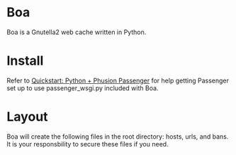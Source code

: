 # Boa
Boa is a Gnutella2 web cache written in Python.

# Install
Refer to [Quickstart: Python + Phusion Passenger](https://www.phusionpassenger.com/library/walkthroughs/start/python.html) for help getting Passenger set up to use passenger_wsgi.py included with Boa.

# Layout
Boa will create the following files in the root directory: hosts, urls, and bans. It is your responsbility to secure these files if you need.

